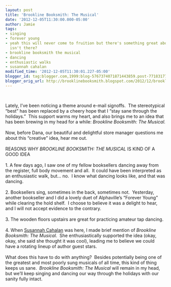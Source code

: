 ```yaml
---
layout: post
title: 'Brookline Booksmith: The Musical'
date: '2012-12-05T11:30:00.000-05:00'
author: Jamie
tags:
- singing
- forever young
- yeah this will never come to fruition but there's something great about the idea
  isn't there?
- brookline booksmith the musical
- dancing
- enthusiastic walks
- susannah cahalan
modified_time: '2012-12-05T11:30:01.227-05:00'
blogger_id: tag:blogger.com,1999:blog-5767374071871443859.post-7718317737341448838
blogger_orig_url: http://brooklinebooksmith.blogspot.com/2012/12/brookline-booksmith-musical.html
---
```


<br /><div class="MsoNormal">Lately, I’ve been noticing a theme around e-mail signoffs.&nbsp; The stereotypical “best” has been replaced by a cheery hope that I “stay sane through the holidays.”&nbsp; This support warms my heart, and also brings me to an idea that has been brewing in my head for a while:&nbsp;<i>Brookline Booksmith: The Musical.</i></div><br /><div class="MsoNormal">Now, before Dana, our beautiful and delightful store manager questions me about this “creative” idea, hear me out.&nbsp; </div><br />REASONS WHY <i>BROOKLINE BOOKSMITH: THE MUSICAL </i>IS KIND OF A GOOD IDEA<br /><br /><div class="MsoNormal">1. A few days ago, I saw one of my fellow booksellers dancing away from the register, full body movement and all.&nbsp; It could have been interpreted as an enthusiastic walk, but… no.&nbsp; I know what dancing looks like, and that was dancing.&nbsp; </div><div class="MsoNormal"><br /></div><div class="MsoNormal">2. Booksellers sing, sometimes in the back, sometimes not.&nbsp; Yesterday, another bookseller and I did a lovely duet of Alphaville’s “Forever Young” while clearing the hold shelf.&nbsp; I choose to believe it was a delight to hear, and I will not accept evidence to the contrary. </div><div class="MsoNormal"><br /></div><div class="MsoNormal">3. The wooden floors upstairs are great for practicing amateur tap dancing.</div><div class="MsoNormal"><br /></div><div class="MsoNormal">4. When <a href="http://www.brooklinebooksmith-shop.com/book/9781451621372" target="_blank">Susannah Cahalan</a> was here, I made brief mention of <i>Brookline Booksmith: The Musical</i>.&nbsp; She enthusiastically supported the idea (okay, okay, she said she thought it was cool), leading me to believe we could have a rotating lineup of author guest stars.</div><div class="MsoNormal"><br /></div><div class="MsoNormal">What does this have to do with anything?&nbsp; Besides potentially being one of the greatest and most poorly sung musicals of all time, this kind of thing keeps us sane.&nbsp; <i>Brookline Booksmith: The Musical</i> will remain in my head, but we’ll keep singing and dancing our way through the holidays with our sanity fully intact.</div>